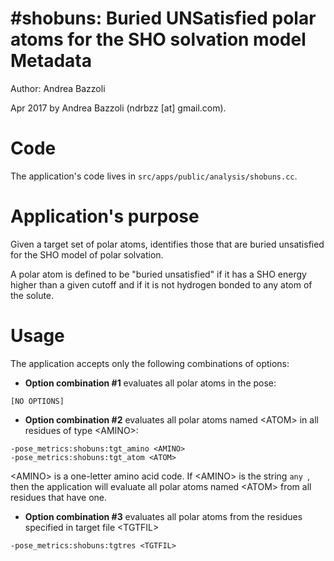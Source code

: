 #shobuns: Buried UNSatisfied polar atoms for the SHO solvation model
Metadata
========

Author: Andrea Bazzoli

Apr 2017 by Andrea Bazzoli (ndrbzz [at] gmail.com).

Code
====

The application's code lives in `src/apps/public/analysis/shobuns.cc`.

Application's purpose
===================

Given a target set of polar atoms, identifies those that are buried unsatisfied for the SHO model of polar solvation.

A polar atom is defined to be "buried unsatisfied" if it has a SHO energy higher than a given cutoff and if it is not hydrogen bonded to any atom of the solute. 

Usage
=====

The application accepts only the following combinations of options:

* **Option combination #1** evaluates all polar atoms in the pose:  
````
[NO OPTIONS]
````

* **Option combination #2** evaluates all polar atoms named \<ATOM\> in all residues of type \<AMINO\>:
````
-pose_metrics:shobuns:tgt_amino <AMINO>
-pose_metrics:shobuns:tgt_atom <ATOM>
````

\<AMINO\> is a one-letter amino acid code. If \<AMINO\> is the string `any `, then the application will evaluate all polar atoms named \<ATOM\> from all residues that have one.

* **Option combination #3** evaluates all polar atoms from the residues specified in target file \<TGTFIL\>
````
-pose_metrics:shobuns:tgtres <TGTFIL>
````


